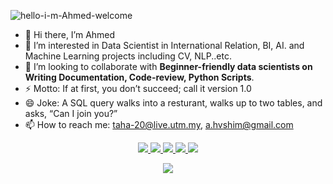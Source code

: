 ![hello-i-m-Ahmed-welcome](https://github.com/ahvshim/ahvshim/assets/126220185/c163ff09-5901-4322-a471-e3f96c85d3ce)

- 👋 Hi there, I’m Ahmed
- 👀 I’m interested in Data Scientist in International Relation, BI, AI. and Machine Learning projects including CV, NLP..etc.
- 💬 I’m looking to collaborate with **Beginner-friendly data scientists on Writing Documentation, Code-review, Python Scripts**.
- ⚡ Motto: If at first, you don’t succeed; call it version 1.0
- 😄 Joke: A SQL query walks into a resturant, walks up to two tables, and asks, “Can I join you?”
- 📫 How to reach me: taha-20@live.utm.my, a.hvshim@gmail.com

<p align="center"> 
 <a href="https://twitter.com/pebelone" alt="Ahmed's twitter">
   <img src="https://img.shields.io/badge/%20-Twitter-000000?logo=X&logoColor=white&style=for-the-badge" />
 </a>
 <a href="https://t.me/pebelone" alt="Ahmed's telegram">
   <img src="https://img.shields.io/badge/%20-Telegram-26A5E4?logo=Telegram&logoColor=white&style=for-the-badge" />
 </a>

 <a href="https://github.com/amedsalim" alt="Ahmed's github">
   <img src="https://img.shields.io/badge/%20-GitHub-black?logo=GitHub&logoColor=white&style=for-the-badge" />
 </a>
 <a href="https://www.linkedin.com/in/ahmed-salim-b73aa9200" alt="Ahmed's linkedin">
   <img src="https://img.shields.io/badge/%20-LinkedIn-%230A66C2?logo=linkedin&logoColor=white&style=for-the-badge&link=https://www.linkedin.com/in/ahmed-salim-b73aa9200" />
 </a>
 <a href="https://amedsalim.github.io/" alt="Ahmed's Portfolio">
   <img src="https://img.shields.io/badge/-Portfolio-333333?style=for-the-badge&logo=Me" />
 </a>
 </p>

<p align="center">
  <a>
    <img src="https://komarev.com/ghpvc/?username=ahvshim" />
  </a>
</p>


